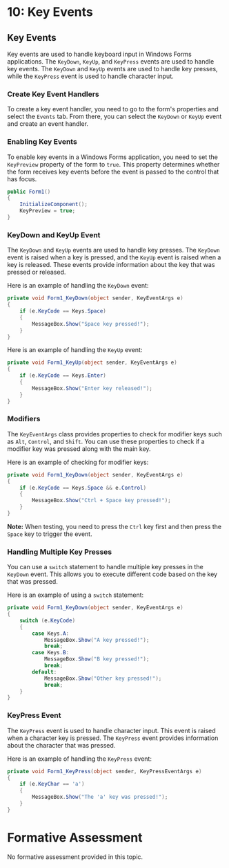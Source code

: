 # 10: Key Events

## Key Events

Key events are used to handle keyboard input in Windows Forms applications. The `KeyDown`, `KeyUp`, and `KeyPress` events are used to handle key events. The `KeyDown` and `KeyUp` events are used to handle key presses, while the `KeyPress` event is used to handle character input.

### Create Key Event Handlers

To create a key event handler, you need to go to the form's properties and select the `Events` tab. From there, you can select the `KeyDown` or `KeyUp` event and create an event handler.

### Enabling Key Events

To enable key events in a Windows Forms application, you need to set the `KeyPreview` property of the form to `true`. This property determines whether the form receives key events before the event is passed to the control that has focus.

```csharp
public Form1()
{
    InitializeComponent();
    KeyPreview = true;
}
```

### KeyDown and KeyUp Event

The `KeyDown` and `KeyUp` events are used to handle key presses. The `KeyDown` event is raised when a key is pressed, and the `KeyUp` event is raised when a key is released. These events provide information about the key that was pressed or released.

Here is an example of handling the `KeyDown` event:

```csharp
private void Form1_KeyDown(object sender, KeyEventArgs e)
{
    if (e.KeyCode == Keys.Space)
    {
        MessageBox.Show("Space key pressed!");
    }
}
```

Here is an example of handling the `KeyUp` event:

```csharp
private void Form1_KeyUp(object sender, KeyEventArgs e)
{
    if (e.KeyCode == Keys.Enter)
    {
        MessageBox.Show("Enter key released!");
    }
}
```

### Modifiers

The `KeyEventArgs` class provides properties to check for modifier keys such as `Alt`, `Control`, and `Shift`. You can use these properties to check if a modifier key was pressed along with the main key.

Here is an example of checking for modifier keys:

```csharp
private void Form1_KeyDown(object sender, KeyEventArgs e)
{
    if (e.KeyCode == Keys.Space && e.Control)
    {
        MessageBox.Show("Ctrl + Space key pressed!");
    }
}
```

**Note:** When testing, you need to press the `Ctrl` key first and then press the `Space` key to trigger the event.

### Handling Multiple Key Presses

You can use a `switch` statement to handle multiple key presses in the `KeyDown` event. This allows you to execute different code based on the key that was pressed.

Here is an example of using a `switch` statement:

```csharp
private void Form1_KeyDown(object sender, KeyEventArgs e)
{
    switch (e.KeyCode)
    {
        case Keys.A:
            MessageBox.Show("A key pressed!");
            break;
        case Keys.B:
            MessageBox.Show("B key pressed!");
            break;
        default:
            MessageBox.Show("Other key pressed!");
            break;
    }
}
```

### KeyPress Event

The `KeyPress` event is used to handle character input. This event is raised when a character key is pressed. The `KeyPress` event provides information about the character that was pressed.

Here is an example of handling the `KeyPress` event:

```csharp
private void Form1_KeyPress(object sender, KeyPressEventArgs e)
{
    if (e.KeyChar == 'a')
    {
        MessageBox.Show("The 'a' key was pressed!");
    }
}
```

# Formative Assessment

No formative assessment provided in this topic.
